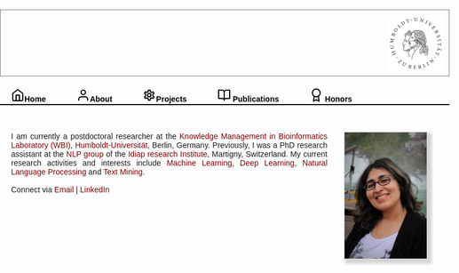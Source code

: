 <!DOCTYPE html>
<html>
<head>
	<link rel="stylesheet" href="https://www.w3schools.com/w3css/4/w3.css">
	<link rel="stylesheet" href="https://fonts.googleapis.com/icon?family=Material+Icons">
	<link rel="stylesheet" href="https://cdnjs.cloudflare.com/ajax/libs/font-awesome/4.7.0/css/font-awesome.min.css">		
	<title>Dr Maryam Habibi</title>
	<style type="text/css">
		body{
			font-family: 'Bitstream Vera Sans', 'Arial', sans-serif;
			margin:0px;
			padding:0px;
		}
		* {
			box-sizing: border-box;
		}
		ul > li {
			font-size: 12px;
		}
		.container{
			width:810px;
			margin-top: 30px;	
			margin-right: auto;
			margin-left: auto;			
		}
		.project_box{
			width:350px;
			height:350px;
			border:1px solid gray;
			float:center;
			margin-left: 20px;
			margin-right: 20px;
			margin-bottom: 10px;
		}
		.bg_img{
			width:810px;
			background-image: url("linkedin-network-image.png");
			filter: grayscale(100%);
			margin-bottom: 20px;
			border: 1px solid gray;
			height:120px;
			float:center;	
		}
		a.box:link ,a.box:visited{
			color:black;
			text-decoration: none;
			display:block;
			text-align: center;
			margin-top: 2px;
			float: left;
			margin-right: 55px;
		}
		a.box:hover{
			background-color: lightgray;
		}
		a {
			text-decoration: none;
			color:maroon;	
		}
		a.hover{
			color:gray;
		}
		section {
			margin-left: 20px;
			width:750px;
			text-align: justify;
			position:absolute;
			top:250px;
			float:center;
		}
	</style>
</head>
	

<body>
<div class="container">
	<div class="bg_img"> <img src="hu-logo.png" style="height:100px;width:100px;float:right;margin:10px">
	<div style="text-align: center;font-size: 25px;padding:40px;color:white;">Dr. Maryam Habibi</div><br>
	</div>
	<div style = "float:center;position:relative;margin-left:20px;width:900px;align-self: center;justify-content: space-between;">
  		<a class="box" href="#" onclick="myFunction('shortbio')"><svg xmlns="http://www.w3.org/2000/svg" width="24" height="24" viewBox="0 0 24 24" fill="none" stroke="currentColor" stroke-width="2" stroke-linecap="round" stroke-linejoin="round" class="feather feather-home"><path d="M3 9l9-7 9 7v11a2 2 0 0 1-2 2H5a2 2 0 0 1-2-2z"></path><polyline points="9 22 9 12 15 12 15 22"></polyline></svg><span style = "font-weight: bold;">Home</span></a> 
  		<a class = "box" href="#" onclick="myFunction('education')"><svg xmlns="http://www.w3.org/2000/svg" width="24" height="24" viewBox="0 0 24 24" fill="none" stroke="currentColor" stroke-width="2" stroke-linecap="round" stroke-linejoin="round" class="feather feather-user"><path d="M20 21v-2a4 4 0 0 0-4-4H8a4 4 0 0 0-4 4v2"></path><circle cx="12" cy="7" r="4"></circle></svg><span style = "font-weight: bold;">About</span></a> 
  	<a class="box" href="#" onclick="myFunction('projects')"><svg style="width:24px;height:24px" viewBox="0 0 24 24">
    <path fill="currentColor" d="M12,8A4,4 0 0,1 16,12A4,4 0 0,1 12,16A4,4 0 0,1 8,12A4,4 0 0,1 12,8M12,10A2,2 0 0,0 10,12A2,2 0 0,0 12,14A2,2 0 0,0 14,12A2,2 0 0,0 12,10M10,22C9.75,22 9.54,21.82 9.5,21.58L9.13,18.93C8.5,18.68 7.96,18.34 7.44,17.94L4.95,18.95C4.73,19.03 4.46,18.95 4.34,18.73L2.34,15.27C2.21,15.05 2.27,14.78 2.46,14.63L4.57,12.97L4.5,12L4.57,11L2.46,9.37C2.27,9.22 2.21,8.95 2.34,8.73L4.34,5.27C4.46,5.05 4.73,4.96 4.95,5.05L7.44,6.05C7.96,5.66 8.5,5.32 9.13,5.07L9.5,2.42C9.54,2.18 9.75,2 10,2H14C14.25,2 14.46,2.18 14.5,2.42L14.87,5.07C15.5,5.32 16.04,5.66 16.56,6.05L19.05,5.05C19.27,4.96 19.54,5.05 19.66,5.27L21.66,8.73C21.79,8.95 21.73,9.22 21.54,9.37L19.43,11L19.5,12L19.43,13L21.54,14.63C21.73,14.78 21.79,15.05 21.66,15.27L19.66,18.73C19.54,18.95 19.27,19.04 19.05,18.95L16.56,17.95C16.04,18.34 15.5,18.68 14.87,18.93L14.5,21.58C14.46,21.82 14.25,22 14,22H10M11.25,4L10.88,6.61C9.68,6.86 8.62,7.5 7.85,8.39L5.44,7.35L4.69,8.65L6.8,10.2C6.4,11.37 6.4,12.64 6.8,13.8L4.68,15.36L5.43,16.66L7.86,15.62C8.63,16.5 9.68,17.14 10.87,17.38L11.24,20H12.76L13.13,17.39C14.32,17.14 15.37,16.5 16.14,15.62L18.57,16.66L19.32,15.36L17.2,13.81C17.6,12.64 17.6,11.37 17.2,10.2L19.31,8.65L18.56,7.35L16.15,8.39C15.38,7.5 14.32,6.86 13.12,6.62L12.75,4H11.25Z" />
</svg><span style = "font-weight: bold;">Projects</span></a> 
  		<a class="box " href="#" onclick="myFunction('publications')"><svg xmlns="http://www.w3.org/2000/svg" width="24" height="24" viewBox="0 0 24 24" fill="none" stroke="currentColor" stroke-width="2" stroke-linecap="round" stroke-linejoin="round" class="feather feather-book-open"><path d="M2 3h6a4 4 0 0 1 4 4v14a3 3 0 0 0-3-3H2z"></path><path d="M22 3h-6a4 4 0 0 0-4 4v14a3 3 0 0 1 3-3h7z"></path></svg> <span style = "font-weight: bold;">Publications</span></a>
  		<a class="box " href="#" onclick="myFunction('honors')"><svg xmlns="http://www.w3.org/2000/svg" width = "24" height = "24" viewBox = "0 0 24 24" fill = "none" stroke="currentColor" stroke-width="2" stroke-linecap="round" stroke-linejoin="round"><circle cx="12" cy="8" r="7"/><path d="M8.21 13.89L7 23l5-3l5 3l-1.21-9.12"/></svg> <span style = "font-weight: bold;">Honors</span></a>
	</div>
	<br>
	<hr style="width:810px;border:1px solid black;">
	<section id="shortbio" style="clear:both;display:block;">
		<div >	<img src="IMG_8539.jpg" style="width:150px;float:right;border: 1px solid lightgray;box-shadow: 5px 5px 5px 3px lightgray;margin-left:30px;">
			I am currently a postdoctoral researcher at the <a href="https://www.informatik.hu-berlin.de/de/forschung/gebiete/wbi" target="_blank"> Knowledge Management in Bioinformatics Laboratory (WBI)</a>, <a href="https://www.hu-berlin.de/en/" target="_blank">Humboldt-Universität</a>, Berlin, Germany. Previously, I was a PhD research assistant at the <a href="https://www.idiap.ch/en/scientific-research/natural-language-understanding" target="_blank">NLP group</a> of the <a href="https://www.idiap.ch/en" target="_blank">Idiap research Institute</a>, Martigny, Switzerland. My current research activities and interests include <a href = "https://en.wikipedia.org/wiki/Machine_learning" target = "_blank">Machine Learning</a>, <a href = "https://en.wikipedia.org/wiki/Deep_learning" target = "_blank">Deep Learning</a>, <a href = "https://en.wikipedia.org/wiki/Natural_language_processing" target = "_black"> Natural Language Processing</a> and <a href = "https://en.wikipedia.org/wiki/Text_mining" target = "_blank"> Text Mining</a>.
			<br>
			<br>
			Connect via <a href="mailto:habibima-at-informatik.hu-berlin.de" target="_blank">Email</a><span> | </span><a href="https://www.linkedin.com/in/maryam-habibi-984453132/?originalSubdomain=de" target="_blank";>LinkedIn</a>
		</div>
	</section>
	<section id = "education" style="clear:both;display:none;overflow: hidden;">
		<div>
			<div style = "font-weight: bold; font-size: 16px;">Education</div> 
				<div style="list-style: none;font-size: 13px;">Doctor of Philosophy, Electrical Engineering</a>, <a href="https://www.epfl.ch/en/" target="_blank">EPFL</a>, Switzerland<span style= "float: right;">2011-2015</span></div>
				<div style="list-style: none;font-size: 13px;">Master of Science, Computer Engineering</a>,<a href = "http://www.sharif.ir/web/en/" target="_blank"> Sharif University of Technology</a>, Iran<span style= "float: right;">2008-2010</span></div>
				<div style="list-style: none;font-size: 13px;">Bachelor of Science, Computer Engineering, Sharif University of Technology, Iran<span style= "float: right;">2003-2008</span></div>
		<br>
		<div style = "font-weight: bold; font-size: 16px;">Research &amp; professional experience</div>			
					<div style="list-style: none;font-size: 13px;">Research Associate, <a href="https://www.hu-berlin.de/en" target = "_blank">Humboldt-Universität zu Berlin</a>, Germany<span style= "float: right;">2018-2020</span></div>
					<div style="list-style: none;font-size: 13px;">Research Associate, Humboldt-Innovation, Germany <span style= "float: right;">2017-2018</span></div>
					<div style="list-style: none;font-size: 13px;">Research Associate, Humboldt-Universität zu Berlin, Germany<span style= "float: right;">2015-2017</span></div>
					<div style="list-style: none;font-size: 13px;">PhD Research Assistant, <a href = "https://www.idiap.ch/en" target = "_blank">Idiap Research Institute</a>, Switzerland<span style= "float: right;">2011-2015</span></div>
					<div style="list-style: none;font-size: 13px;">Research Assistant, <a href = "http://spl.ce.sharif.edu/" target = "_blank">Speech Processing Laboratory(SPL)</a>, Iran<span style= "float: right;">2008-2009</span></div>
					<div style="list-style: none;font-size: 13px;">Computer Engineer, <a href = "http://asr-gooyesh.com/en/" target = "_blank">Asr Gooyesh Pardaz</a>, Iran<span style= "float: right;">2008-2009</span></div>
					<div style="list-style: none;font-size: 13px;">Hardware Engineer, <a href = "https://www.iranair.de/en/" target = "_blank">Iran Air</a>, Iran<span style= "float: right;">2007-2008</span></div>
		<br>
			<div style = "font-weight: bold; font-size: 16px;">Teacher Assistant</div>
			<div style="list-style: none;font-size: 13px;">Speech Processing, Sharif University of Technology<span style= "float: right;">2010S</span></div>
			<div style="list-style: none;font-size: 13px;">Theory of Machines & Languages, Sharif University of Technology<span style= "float: right;">2007S, 2009F, 2009S, 2010S</span></div>
			<div style="list-style: none;font-size: 13px;">Signals and Systems Processing, Sharif University of Technology <span style= "float: right;">2009S</span></div>
			<div style="list-style: none;font-size: 13px;">Electrical Circuits, Sharif University of Technology <span style= "float: right;">2007F</span></div>
			<div style="list-style: none;font-size: 13px;">Digital Electronics, Sharif University of Technology <span style= "float: right;">2005F, 2006F</span></div>
<br>
		<div style = "font-weight: bold; font-size: 16px;">Guest Speaker</div> 
		<div style="list-style: none;font-size: 13px;">Biomedical Text Mining, Text Mining for Science and Technology Studies Workshop, Berlin, Germany<span style= "float: right;">2019</span></div>
		<div style="list-style: none;font-size: 13px;">Table Similarity Measure, Hasso-Plattner-Institut, Potsdam, Germany<span style= "float: right;">2018</span></div>
		<div style="list-style: none;font-size: 13px;">Machine learning tutorial, Bayer, Berlin, Germany<span style= "float: right;">2018</span></div>
		<div style="list-style: none;font-size: 13px;">Text Mining, Averbis GmbH, Freiburg, Germany<span style= "float: right;">2016</span></div>
		<div style="list-style: none;font-size: 13px;">Document recommender systems, InfoSys group, Universität Potsdam, Potsdam, Germany<span style= "float: right;">2015</span></div>
		<br>
		<div style="font-weight: bold;font-size: 16px;">Presentations</div>
		<div style="list-style: none;font-size: 13px;">ISMB / ECCB conference, Prague, Czech Republic <span style= "float: right;">2017</span></div>
		<div style="list-style: none;font-size: 13px;">SMBM workshop, Potsdom, Germany <span style= "float: right;">2016</span></div>
		<div style="list-style: none;font-size: 13px;">NLDB conference, Passau, Germany <span style= "float: right;">2015</span></div>
		<div style="list-style: none;font-size: 13px;">Coling conference,  Dublin, Ireland <span style= "float: right;">2014</span></div>
		<div style="list-style: none;font-size: 13px;">ACL conference,  Sofia, Bulgaria <span style= "float: right;">2013</span></div>	
		<div style="list-style: none;font-size: 13px;">IM2 Final Event, EFPL, Switzerland <span style= "float: right;">2013</span></div>
		<div style="list-style: none;font-size: 13px;"> EDEE Scientific Exchange Day, EPFL,Switzerland <span style= "float: right;">2013</span></div>
		<div style="list-style: none;font-size: 13px;">IM2 Technology transfer event, Idiap research institute, Switzerland<span style= "float: right;">2013</span></div>
		<div style="list-style: none;font-size: 13px;">RecSys Workshop on Recommendation Utility Evaluation, Dublin, Ireland <span style= "float: right;">2012</span></div>
		<br>
			<div style="font-weight: bold;font-size: 16px;">Journal Reviewer</div>
			<div style="list-style: none;font-size: 13px;"> Computer Speech and Language, Language Resources and Evaluation (LREV), PLOS ONE, Briefings in BioInformatics, Journal of Biomedical Semantics, BMC Bioinformatics, Data & Knowledge Engineering, Neural Networks, Journal of the American Medical Informatics Association, Drug Safety</div>
			<br>
			<div style="font-weight: bold;font-size: 16px;">Programm Committee Member</div>
			<div style="list-style: none;font-size: 13px;">CIKM 2019, ACL 2019, ACL 2018, EMNLP 2018, NLDB 2017, ICDE 2016</div>	
		</div>
	</section>
	<section id = "projects" style="clear:both;display:none;">
		<div>
			<div style = "font-weight: bold; font-size: 16px">TabSim (Table Similarity Search), DFG<span style= "float: right;">2018-2020</span></div> 	
					<div style="list-style: none;font-size: 13px;width:520px;">	
					Current table similarity measures depend on simple models of table metadata, structure, and content. They are designed mainly for relational tables, and cannot be easily applied to tables with other structures, such as matrix tables where both rows and columns are represented by attributes and values. Moreover, they rely on frequency-based methods which are not sufficient to capture the semantics of table elements. The main objective of this projetc is to research methods that bring more semantics to table similarity measures. 
					</div>
			<br>
					<div style = "font-weight: bold; font-size: 16px">PatSeg (Biomedical Patent Segmentation), Bayer AG <span style= "float:right;">2017-2018</span></div> 
					<div style="list-style: none;font-size: 13px;width:520px;">
					Patents are a key source of information for most industries. They are often the first channel of publication of new ideas, innovations, and technologies. Due to the steep growth of the number of published patent applications and due to the typical length of patent applications, it has become extremely challenging to keep track of novel innovations. The aim of this project is the use of information extraction methods to automatically extract relevant knowledge from patents.
		</div>
		<br>
					<div style="font-weight: bold;font-size: 16px;">BioPatentMining (Biomedical Patent Mining), BMWi <span style= "float:right;">2015-2017</span></div>
					<div style="list-style: none;font-size: 13px;width:520px;">
						Biomedical patent mining is particularly essential due to the high economic importance of pharmaceutical findings. Biomedical patent mining refers to the development of methods for recognition of biomedical named entities, normalizing them into a database identifier, and identifying relation among different biomedical named entities. Here, the goal is designing novel text mining methods using deep learning for patents which are typically much lengthy, difficult to understand and have a lower word density.
					</div>
					<br>
					<div style="font-weight: bold;font-size: 16px;">MODERN, SNSF<span style= "float:right;">2014-2015</span></div>
					<div style="list-style: none;font-size: 13px;width:520px;">
					Multilingual conversations as an effective way of knowledge transfer among parties with diverse languages are highly influenced by the progress in automatic machine translation. The main objective of this project is to research methods that provide more contextual information for translation system using conversational content.</div>
					<br>
					<div style="font-weight: bold;font-size: 16px;">REMUS, Hasler foundation<span style= "float:right;">2012-2014</span></div>
						<div style="list-style: none;font-size: 13px;width:520px;">
							People are surrounded by an unprecedented wealth of information.
							Access to it depends on the availability of suitable search engines.
							The goal of this project is to study methods that refine users' queries using their current activities.
					</div>
					<br>
					<div style="font-weight: bold;font-size: 16px;">IM2  NCCR, SNSF<span style= "float:right;">2011-2014</span></div>
						<div style="list-style: none;font-size: 13px;width:520px;">
							Human beings face an unexpectedly high volume of information, available as documents,
							databases, or multimedia resources. However, humans often do not initiate a search to access new information, because their current activity does not allow them to do so, or because they are not aware that relevant information is available. In this project, a set of novel approaches are studied to model users' information needs based on their current activities and retrieve potentially useful documents. 
					</div>
	</section>
	<section id = "publications" style="clear:both;display:none;">
		<p><a href="https://scholar.google.com/citations?user=bnZzlEgAAAAJ&hl=en&oi=ao" target="_blank"><svg xmlns="http://www.w3.org/2000/svg" width="24" height="24" viewBox="0 0 24 24" fill="none" stroke="currentColor" stroke-width="2" stroke-linecap="round" stroke-linejoin="round" class="feather feather-external-link"><path d="M18 13v6a2 2 0 0 1-2 2H5a2 2 0 0 1-2-2V8a2 2 0 0 1 2-2h6"></path><polyline points="15 3 21 3 21 9"></polyline><line x1="10" y1="14" x2="21" y2="3"></line></svg><span style="font-weight: bold;font-size:18px;"> Google Scholar</span></a>
		<div style="font-weight: bold;font-size: 16px;">Journal Publications</div>
		<ul>
			<li style="font-size: 13px;margin-bottom: 5px;"><span style = "font-weight: bold;">M. Habibi</span>, A. Rheinlaender, W. Thielemann, R. Adams, P. Fischer, S. Krolkiewicz, D. L. Wiegandt &amp; U. Leser (2020) - "PatSeg: a Sequential Patent Segmentation Approach", Big Data Research. 
			<a href="https://www.sciencedirect.com/science/article/pii/S2214579620300010" style="list-style: none;color:maroon;margin-right: 5px;margin-left: 5px;">[pdf]</a><a href="https://scholar.googleusercontent.com/scholar.bib?q=info:bh_3VvHy7-wJ:scholar.google.com/&output=citation&scisdr=CgXeJZwwEJOjoiFpw6I:AAGBfm0AAAAAXsls26K4ACzIi75qT23yPRquAFdiZNsf&scisig=AAGBfm0AAAAAXsls2wEtSpmwUJZWUt67ZcnGwTGavop8&scisf=4&ct=citation&cd=-1&hl=en" style="list-style: none;color:maroon;">[bibtex]</a>
			</li>
			<li style="font-size: 13px;margin-bottom: 5px;">L. Weber, J. Münchmeyer, T. Rocktäschel, <span style = "font-weight: bold;">M. Habibi</span>, &amp; U Leser (2020) - HUNER: Improving Biomedical NER with Pretraining, Bioinformatics.
			<a href="https://academic.oup.com/bioinformatics/article-abstract/36/1/295/5523847" style="list-style: none;color:maroon;margin-right: 5px;margin-left: 5px;">[pdf]</a><a href="https://scholar.googleusercontent.com/scholar.bib?q=info:mtK6LhPZ7nEJ:scholar.google.com/&output=citation&scisdr=CgXeJZwwEJOjoiFoR14:AAGBfm0AAAAAXsltX17rVn3NG9X05m6U2XgX-J4TztC2&scisig=AAGBfm0AAAAAXsltX2Oy_zoJZs0AcnIJqlZlhVJTdGK-&scisf=4&ct=citation&cd=-1&hl=en" style="list-style: none;color:maroon;">[bibtex]</a> </li>
			<li style="font-size: 13px;margin-bottom: 5px;"><span style = "font-weight: bold;">M. Habibi</span>, L. Weber, M. Neves, D. L. Wiegandt &amp; U. Leser (2017) - Deep Learning with Word Embeddings Improves Biomedical Named Entity Recognition, Bioinformatics.
				<a href="https://academic.oup.com/bioinformatics/article/33/14/i37/3953940" style="list-style: none;color:maroon;margin-right: 5px;margin-left: 5px;">[pdf]</a><a href="https://scholar.googleusercontent.com/scholar.bib?q=info:VMFxdjlHe1EJ:scholar.google.com/&output=citation&scisdr=CgXeJZwwEJOjoiFrFSw:AAGBfm0AAAAAXsluDSxdKDRdpYkX0Qxl64R57eYtqwV6&scisig=AAGBfm0AAAAAXsluDdlsnauOpAGE246G817sxJTVCjX6&scisf=4&ct=citation&cd=-1&hl=en" style="list-style: none;color:maroon;">[bibtex]</a>
			</li>
			<li style="font-size: 13px;margin-bottom: 5px;"><span style = "font-weight: bold;">M. Habibi</span>, D. L. Wiegandt, F. Schmedding &amp; U. Leser (2016) - Recognizing Chemicals in Patents – a Comparative Analysis, Journal of Cheminformatics. <a href="https://link.springer.com/article/10.1186/s13321-016-0172-0" style="list-style: none;color:maroon;margin-right: 5px;margin-left: 5px;">[pdf]</a><a href="https://scholar.googleusercontent.com/scholar.bib?q=info:1YaB6BHJgK0J:scholar.google.com/&output=citation&scisdr=CgXeJZwwEJOjoiFrbfc:AAGBfm0AAAAAXsludfej566Onub1g-ncB3JlXgHrwNOM&scisig=AAGBfm0AAAAAXsludf3FtUWAAJ9t7099GS0j8KlhZcvU&scisf=4&ct=citation&cd=-1&hl=en" style="list-style: none;color:maroon;">[bibtex]</a></li>
			<li style="font-size: 13px;margin-bottom: 5px;"><span style = "font-weight: bold;">M. Habibi</span>, P. Mahdabi &amp; A. Popescu-Belis (2016) - Question Answering in Conversations: Query Refinement Using Contextual and Semantic Information, Data &amp; Knowledge Engineering.<a href="https://www.sciencedirect.com/science/article/abs/pii/S0169023X16300489" style="list-style: none;color:maroon;margin-right: 5px;margin-left: 5px;">[pdf]</a><a href="https://scholar.googleusercontent.com/scholar.bib?q=info:W0IA-69WgQYJ:scholar.google.com/&output=citation&scisdr=CgXeJZwwEJOjoiFrqXo:AAGBfm0AAAAAXslusXqAqCeAyClcKYsbEIzyBQazYEOm&scisig=AAGBfm0AAAAAXslusUFSmkx3uGVUR7ww2oheqb2gF2oV&scisf=4&ct=citation&cd=-1&hl=en" style="list-style: none;color:maroon;">[bibtex]</a></li>		
			<li style="font-size: 13px;margin-bottom: 5px;"><span style = "font-weight: bold;">M. Habibi</span> &amp; A. Popescu-Belis (2015) - Keyword Extraction and Clustering for Document Recommendation in Conversations, IEEE/ACM Transactions on Audio, Speech and Language Processing (TASLP).<a href="https://ieeexplore.ieee.org/abstract/document/7045531" style="list-style: none;color:maroon;margin-right: 5px;margin-left: 5px;">[pdf]</a><a href="https://scholar.googleusercontent.com/scholar.bib?q=info:TpAEJYc0A-UJ:scholar.google.com/&output=citation&scisdr=CgXeJZwwEJOjoiFqXN8:AAGBfm0AAAAAXslvRN9eOqKrO1tybqV-z9zXZdP5zMLZ&scisig=AAGBfm0AAAAAXslvRPMPiFK0z8mvi_JAez_UQ-1YBjfP&scisf=4&ct=citation&cd=-1&hl=en" style="list-style: none;color:maroon;">[bibtex]</a><a href = "https://github.com/idiap/DocRec" target = "_blank">[code]</a>			</li>
			<li style="font-size: 13px;margin-bottom: 5px;"><span style = "font-weight: bold;">M. Habibi</span>, H. Sameti &amp; H. Setareh (2010) - On-Line Learning of a Persian Spoken Dialogue System Using Real Training Data. Journal of Advances In Computer Research.<a href="http://citeseerx.ist.psu.edu/viewdoc/download?doi=10.1.1.881.5304&rep=rep1&type=pdf" style="list-style: none;color:maroon;margin-right: 5px;margin-left: 5px;">[pdf]</a><a href="https://scholar.googleusercontent.com/scholar.bib?q=info:aXZmHszT6IIJ:scholar.google.com/&output=citation&scisdr=CgXeJZwwEJOjoiF1WYY:AAGBfm0AAAAAXslwQYa5qpU_H6mrh7GtczD3Id8ddOjU&scisig=AAGBfm0AAAAAXslwQRR4z_Xwye6f-JBrfmmXS6S1X41H&scisf=4&ct=citation&cd=-1&hl=en&scfhb=1" style="list-style: none;color:maroon;">[bibtex]</a></li>
		</ul>
		<div style="font-weight: bold;font-size: 16px;">Conferences</div>
		<ul>
			<li style="font-size: 13px;margin-bottom: 5px;"><span style = "font-weight: bold;">M. Habibi</span>, D. L. Wiegandt, F. Schmedding &amp; U. Leser (2016) - Performance of Gene Name Recognition Tools on Patents. Semantic Mining in Biomedicine (SMBM).<a href="http://ceur-ws.org/Vol-1650/smbm16Habibi.pdf" style="list-style: none;color:maroon;margin-right: 5px;margin-left: 5px;">[pdf]</a><a href="https://scholar.googleusercontent.com/scholar.bib?q=info:ZWm_0Cjbe8QJ:scholar.google.com/&output=citation&scisdr=CgXeJZwwEJOjoiF1a-g:AAGBfm0AAAAAXslwc-j30OaBl87mbGB2dZTaMQkCSYQ_&scisig=AAGBfm0AAAAAXslwc6w0Tbkg2GtO-aw6BfdG9v9rvRs1&scisf=4&ct=citation&cd=-1&hl=en" style="list-style: none;color:maroon;">[bibtex]</a></li>
			<li style="font-size: 13px;margin-bottom: 5px;"><span style = "font-weight: bold;">M. Habibi</span>, &amp; A. Popescu-Belis (2015) - Query Refinement Using Local Context from Conversations: a Method and a Resource for its Evaluation. International Conference on Application of Natural Language to Information Systems (NLDB) <span style="font-weight: bold">(Nominated as one of the best papers)</span>.<a href="https://link.springer.com/chapter/10.1007/978-3-319-19581-0_7" style="list-style: none;color:maroon;margin-right: 5px;margin-left: 5px;">[pdf]</a><a href="https://scholar.googleusercontent.com/scholar.bib?q=info:LDQWnRm0rY8J:scholar.google.com/&output=citation&scisdr=CgXeJZwwEJOjoiF1hiI:AAGBfm0AAAAAXslwniLN9rVbjmjvMD-Fo3xANz89uJ_L&scisig=AAGBfm0AAAAAXslwnoV2Egr3PFSWZFRPrMUhX0hdEUSG&scisf=4&ct=citation&cd=-1&hl=en" style="list-style: none;color:maroon;">[bibtex]</a>
			</li>
			<li style="font-size: 13px;margin-bottom: 5px;"><span style = "font-weight: bold;">M. Habibi</span> &amp; A. Popescu-Belis (2014) - Enforcing Topic Diversity in a Document Recommender for Conversations. International Conference on Computational Linguistics (Coling).<a href="https://www.aclweb.org/anthology/C14-1056.pdf" style="list-style: none;color:maroon;margin-right: 5px;margin-left: 5px;">[pdf]</a><a href="https://scholar.googleusercontent.com/scholar.bib?q=info:1ggiNF6HSmIJ:scholar.google.com/&output=citation&scisdr=CgXeJZwwEJOjoiF193s:AAGBfm0AAAAAXslw73siYNdw4QHKHDSusXB4JwWYv2ur&scisig=AAGBfm0AAAAAXslw7_ndOT_Bk0inHaAeUeydpRzqGfbs&scisf=4&ct=citation&cd=-1&hl=en" style="list-style: none;color:maroon;">[bibtex]</a>
			</li>
			<li style="font-size: 13px;margin-bottom: 5px;">C. Bhatt, N. Pappas, <span style = "font-weight: bold;">M. Habibi</span> &amp; A. Popescu-Belis (2014) - Multimodal Reranking of Content-based Recommendations for Hyperlinking Video Snippets. ACM International Conference on Multimedia Retrieval (ACM ICMR), special session on User-centric Video Search and Hyperlinking.<a href="https://dl.acm.org/doi/abs/10.1145/2578726.2578752" style="list-style: none;color:maroon;margin-right: 5px;margin-left: 5px;">[pdf]</a><a href="https://scholar.googleusercontent.com/scholar.bib?q=info:DUzwE5jt0u8J:scholar.google.com/&output=citation&scisdr=CgXeJZwwEJOjoiF0K5E:AAGBfm0AAAAAXslxM5HKejH1ckScqp5z0ml-JCzisFHf&scisig=AAGBfm0AAAAAXslxM9-T2gp89-pJSyflwf3dQZRgPx2m&scisf=4&ct=citation&cd=-1&hl=en" style="list-style: none;color:maroon;">[bibtex]</a>
			</li>			
			<li style="font-size: 13px;margin-bottom: 5px;"><span style = "font-weight: bold;">M. Habibi</span> &amp; A. Popescu-Belis (2013) - Diverse Keyword Extraction from Conversations. Annual Meeting of the Association for Computational Linguistics (ACL).<a href="https://www.aclweb.org/anthology/P13-2115.pdf" style="list-style: none;color:maroon;margin-right: 5px;margin-left: 5px;">[pdf]</a><a href="https://scholar.googleusercontent.com/scholar.bib?q=info:iRdfb6zGEgcJ:scholar.google.com/&output=citation&scisdr=CgXeJZwwEJOjoiF0dUM:AAGBfm0AAAAAXslxbUPOQZf6GLM-M5wHoe3QYavIAc2n&scisig=AAGBfm0AAAAAXslxbfXrDPCkAqDXHU8Rvrc0hr-X1e8H&scisf=4&ct=citation&cd=-1&hl=en" style="list-style: none;color:maroon;">[bibtex]</a></li>
			<li style="font-size: 13px;margin-bottom: 5px;">
				C. Bhatt, N. Pappas, <span style = "font-weight: bold;">M. Habibi</span> &amp; A. Popescu-Belis (2013) - Idiap at MediaEval 2013: Search and Hyperlinking Task. MediaEval 2013 Workshop.<a href="http://ceur-ws.org/Vol-1043/mediaeval2013_submission_47.pdf" style="list-style: none;color:maroon;margin-right: 5px;margin-left: 5px;">[pdf]</a><a href="https://scholar.googleusercontent.com/scholar.bib?q=info:YnDGOLWUyUYJ:scholar.google.com/&output=citation&scisdr=CgXeJZwwEJOjoiF03xs:AAGBfm0AAAAAXslxxxuoDtATgPFy1qV_24goyEgQR5mD&scisig=AAGBfm0AAAAAXslxxzwPoYhRYFCgQYSrrWovBxN2iJwM&scisf=4&ct=citation&cd=-1&hl=en" style="list-style: none;color:maroon;">[bibtex]</a>
			</li>
			<li style="font-size: 13px;margin-bottom: 5px;">
				C. Bhatt, A. Popescu-Belis, <span style = "font-weight: bold;">M. Habibi</span>, S. Ingram, F. McInnes, S. Masneri, N. Pappas &amp; O. Schreer (2013)&nbsp;-&nbsp;Multi-factor Segmentation for Topic Visualization and Recommendation: the MUST-VIS System. ACM International Conference on Multimedia (MM 2013), Grand Challenge Solutions.<a href="https://dl.acm.org/doi/abs/10.1145/2502081.2508120" style="list-style: none;color:maroon;margin-right: 5px;margin-left: 5px;">[pdf]</a><a href="https://scholar.googleusercontent.com/scholar.bib?q=info:QYXWlwAupHUJ:scholar.google.com/&output=citation&scisdr=CgXeJZwwEJOjoiF3Io0:AAGBfm0AAAAAXslyOo3iX7qJvlQrB9_nOCoAm8xuaGh5&scisig=AAGBfm0AAAAAXslyOrnrXsOL2STU-OsEwi-FXci29jqR&scisf=4&ct=citation&cd=-1&hl=en" style="list-style: none;color:maroon;">[bibtex]</a>
			</li>
			<li style="font-size: 13px;margin-bottom: 5px;"><span style = "font-weight: bold;">M. Habibi</span> &amp; A. Popescu-Belis (2012) - Using Crowdsourcing to Compare Document Recommendation Strategies for Conversations. ACM RecSys Workshop on Recommendation Utility Evaluation: Beyond RMSE (RUE).
			<a href="http://ceur-ws.org/Vol-910/rue2012.pdf#page=27" style="list-style: none;color:maroon;margin-right: 5px;margin-left: 5px;">[pdf]</a><a href="https://scholar.googleusercontent.com/scholar.bib?q=info:Y48VihkjkGEJ:scholar.google.com/&output=citation&scisdr=CgXeJZwwEJOjoiF3kqY:AAGBfm0AAAAAXslyiqZYatRtlzFiwFMoyMF_UZkQw9ae&scisig=AAGBfm0AAAAAXslyiru5G2M8uBX9BN_Vdz_McYQoGvsJ&scisf=4&ct=citation&cd=-1&hl=en" style="list-style: none;color:maroon;">[bibtex]</a>
			</li>
			<li style="font-size: 13px;margin-bottom: 5px;"><span style = "font-weight: bold;">M. Habibi</span>
				, S. Rahbar &amp; H. Sameti (2010) - Divided POMDP Method for Complex Menu Problems in Spoken Dialogue Systems.  Spoken Language Technology Workshop (SLT).
			<a href="https://ieeexplore.ieee.org/abstract/document/5700900/" style="list-style: none;color:maroon;margin-right: 5px;margin-left: 5px;">[pdf]</a><a href="https://scholar.googleusercontent.com/scholar.bib?q=info:FfZEdj7XG_MJ:scholar.google.com/&output=citation&scisdr=CgXeJZwwEJOjoiF33dQ:AAGBfm0AAAAAXslyxdQmOivv4DzkfodRsNsbSGlDNr0N&scisig=AAGBfm0AAAAAXslyxW_IWg-rS0Ap9_-JeoxTpy9ZTqT0&scisf=4&ct=citation&cd=-1&hl=en&scfhb=1" style="list-style: none;color:maroon;">[bibtex]</a>
			</li>
			<li style="font-size: 13px;margin-bottom: 5px;"><span style = "font-weight: bold;">M. Habibi</span>, H. Sameti &amp; H. Setareh (2010) - On-Line Learning of a Persian Spoken Dialogue System Using Real Training Data. International Conference on Information Sciences, Signal Processing and their Applications (ISSPA).
			<a href="https://ieeexplore.ieee.org/abstract/document/5605490" style="list-style: none;color:maroon;margin-right: 5px;margin-left: 5px;">[pdf]</a><a href="https://scholar.googleusercontent.com/scholar.bib?q=info:2XRqQ3nG9nYJ:scholar.google.com/&output=citation&scisdr=CgXeJZwwEJOjoiF35-8:AAGBfm0AAAAAXsly_-_3Fbmv0ixySJSC_fufA2RKVqH4&scisig=AAGBfm0AAAAAXsly_4300EdhwI-lbv8fP6beSD_FtF6q&scisf=4&ct=citation&cd=-1&hl=en&scfhb=1" style="list-style: none;color:maroon;">[bibtex]</a>
			</li>
		</ul>
		<div style="font-weight: bold;font-size: 16px;">Technical reports</div>
		<ul>
			<li style="font-size: 13px;margin-bottom: 5px;"><span style = "font-weight: bold;">M. Habibi</span>, N. Pappas &amp; A. Popescu-Belis (2017) - Topic and Sentiment in Phrase-Based Statistical Machine Translation. Idiap Research Institute.
			<a href="http://publications.idiap.ch/downloads/reports/2017/Habibi_Idiap-RR-10-2017.pdf" style="list-style: none;color:maroon;margin-right: 5px;margin-left: 5px;">[pdf]</a><a href="https://scholar.googleusercontent.com/scholar.bib?q=info:-5h40-u7zsIJ:scholar.google.com/&output=citation&scisdr=CgXeJZwwEJOjoiFx3GQ:AAGBfm0AAAAAXsl0xGQOX0cXNNng8qa1iMcnAsG0ECjQ&scisig=AAGBfm0AAAAAXsl0xGKLLpkKcn6dehN6eFK6kZYMwNnC&scisf=4&ct=citation&cd=-1&hl=en" style="list-style: none;color:maroon;">[bibtex]</a>	
			</li>
			<li style="font-size: 13px;margin-bottom: 5px;"> A. Popescu-Belis, <span style = "font-weight: bold;">M. Habibi</span>, P. N. Garner &amp; N. Li (2017) - From Research to Reality: Evaluation of a Single-Computer Real-Time LVCSR System for Speech-Based Retrieval. Idiap Research Institute.
			<a href="https://infoscience.epfl.ch/record/226625" style="list-style: none;color:maroon;margin-right: 5px;margin-left: 5px;">[pdf]</a><a href="https://infoscience.epfl.ch/record/226625/export/btex" style="list-style: none;color:maroon;">[bibtex]</a>	
			</li>			
		</ul>
		<div style="font-weight: bold;font-size: 16px;">Thesis</div>
		<ul>
				<li style="font-size: 13px;margin-bottom: 5px;"><span style = "font-weight: bold;">PhD thesis:</span>  Modeling Users’ Information Needs in a
				Document Recommender for Meetings. EPFL (2015).
			<a href="https://publications.idiap.ch/downloads/papers/2015/Habibi_THESIS_2015.pdf" style="list-style: none;color:maroon;margin-right: 5px;margin-left: 5px;">[pdf]</a>
			</li>
				<li style="font-size: 13px;margin-bottom: 5px;"><span style = "font-weight: bold;">Master thesis:</span>  Reinforcement Learning in Spoken Dialogue Management
Systems. Sharif University of Technology (2010).
			<a href="http://library.sharif.ir/parvan/resource/291765/%DB%8C%D8%A7%D8%AF%DA%AF%DB%8C%D8%B1%DB%8C-%D8%AA%D9%82%D9%88%DB%8C%D8%AA%DB%8C-%D8%AF%D8%B1-%D8%B3%DB%8C%D8%B3%D8%AA%D9%85-%D9%87%D8%A7%DB%8C-%D9%85%D8%AF%DB%8C%D8%B1%DB%8C%D8%AA-%DA%AF%D9%81%D8%AA%DA%AF%D9%88/&from=search&&query=%D9%85%D8%B1%DB%8C%D9%85%20%D8%AD%D8%A8%DB%8C%D8%A8%DB%8C%20&count=20&resTypes=700&execute=true&tab=tabs-2" style="list-style: none;color:maroon;margin-right: 5px;margin-left: 5px;">[pdf]</a>
			</li>
		</ul>		
	</section>
	<section id = "honors" style="clear:both;display:none;">
		<div style="font-weight: bold;font-size: 16px;">Funding proposals</div>
		<ul>
				<li style="list-style: none;font-size: 13px;margin-bottom: 5px;">
					Collaboration in “Beyond the Exome” funding proposal, <a href= "https://www.dfg.de/en/" target= "_blank">DFG Foundation</a>, Germany<span style="float:right"> 2019</span>
				</li>
				<li style="list-style: none;font-size: 13px;margin-bottom: 5px;">
					Co-author in “TabSim” funding proposal, DFG Foundation, Germany<span style="float:right"> 2017</span>
			</li>
				<li style="list-style: none;font-size: 13px;margin-bottom: 5px;">
					Co-author in “REMUS” funding proposal, <a href = "https://haslerstiftung.ch/en/welcome-to-the-hasler-foundation/" target = "_blank">Hasler Foundation</a>, Switzerland<span style="float:right"> 2012</span>
			</li>
		</ul>	
		<div style="font-weight: bold;font-size: 16px;">Awards</div>
		<ul>
			<li style="list-style: none;font-size: 13px;margin-bottom: 5px;">
				Travel fellowship awarded by ISMB/ECCB <span style="float:right">2017</span>
			</li>
			<li style="list-style: none;font-size: 13px;margin-bottom: 5px;">
				Ranked 1st on the hyper-linking task at MediaEval (with Idiap NLP group) <span style="float:right">2014</span>
				</li>
				<li style="list-style: none;font-size: 13px;margin-bottom: 5px;">
				Ranked 3rd on the keyword video search task at MediaEval (with Idiap NLP group)<span style="float:right">2014</span>
			</li>
			<li style="list-style: none;font-size: 13px;margin-bottom: 5px;">
				Winner of Multimedia Grand Challenge on video annotation and search task (with Idiap NLP group) <span style="float:right">2014</span>
			</li>
			<li style="list-style: none;font-size: 13px;margin-bottom: 5px;">
				PhD Scholarship awarded at EDEE department, EPFL, Switzerland <span style="float:right">2011</span>
			</li>
			<li style="list-style: none;font-size: 13px;margin-bottom: 5px;">
				PhD Scholarship awarded at EDIC department, EPFL, Switzerland <span style="float:right">2010</span>
			</li>
			<li style="list-style: none;font-size: 13px;margin-bottom: 5px;">
				Top two students of MSc. AI program at CE department, Sharif University of Technology <span style="float:right">2010</span>
			</li>
			<li style="list-style: none;font-size: 13px;margin-bottom: 5px;">
				Top 10 students of BSc. at CE department, Sharif University of Technology  <span style="float:right">2007</span>
			</li>
			<li style="list-style: none; font-size: 13px;margin-bottom: 5px;">
				Top two students of BSc. HW program, CE department, Sharif University of Technology <span style="float:right">2007</span>
			</li>
			<li style="list-style: none;font-size: 13px;margin-bottom: 5px;">
				267 among about half million students in Nation-Wide Entrance Exam for BSc. <span style="float:right">2002</span>
			</li>
		</ul>
	</section >
	<section id = "codes" style="clear:both;display: none;">
	<div style="list-style: none;font-size: 16px;margin-bottom: 5px;">
		<a href = "https://github.com/idiap/DocRec" target = "_blank">
		DocRec:Document recommender system for meetings</a>
	</div>
	</section>
	<script>
		function myFunction(item) {
  		var x = document.getElementById(item);
  		for(var i = 0, ids = ["shortbio", "education","projects","publications","honors","codes"], ceiling = 6; i < ceiling; i++){
  			var y = document.getElementById(ids[i]);
  			if (x === y){
  				y.style.display = "block";
  			}else{
  				y.style.display = "none";
  			}
  	}
}
</script>

</div>
</body>
</html>
